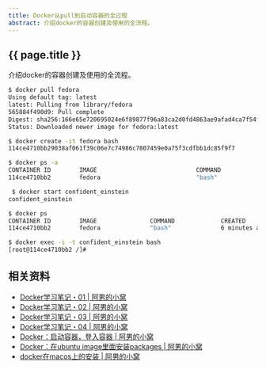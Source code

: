 ```yaml
---
title: Docker从pull到启动容器的全过程
abstract: 介绍docker的容器创建及使用的全流程。
---
```


## {{ page.title }}

介绍docker的容器创建及使用的全流程。

```bash
$ docker pull fedora
Using default tag: latest
latest: Pulling from library/fedora
565884f490d9: Pull complete
Digest: sha256:166e65e720695024e6f89877f96a83ca2d0fd4863ae9afad4ca7f54fc0c4aed3
Status: Downloaded newer image for fedora:latest
```

```bash
$ docker create -it fedora bash
114ce4710bb29038af061f39c06e7c74986c7807459e0a75f3cdfbb1dc85f9f7
```

```bash
$ docker ps -a
CONTAINER ID        IMAGE                            COMMAND                  CREATED             STATUS                      PORTS                                                                                                                                NAMES
114ce4710bb2        fedora                           "bash"                   4 seconds ago       Created                                                                                                                                                          confident_einstein
```

```bash
 $ docker start confident_einstein
confident_einstein
```

```bash
$ docker ps
CONTAINER ID        IMAGE               COMMAND             CREATED             STATUS              PORTS               NAMES
114ce4710bb2        fedora              "bash"              6 minutes ago       Up 5 minutes                            confident_einstein
```

```bash
$ docker exec -i -t confident_einstein bash
[root@114ce4710bb2 /]#
```

## 相关资料

- [Docker学习笔记・01 | 阿男的小窝](http://weinan.io/2018/01/03/docker.html)
- [Docker学习笔记・02 | 阿男的小窝](http://weinan.io/2018/01/04/docker.html)
- [Docker学习笔记・03 | 阿男的小窝](http://weinan.io/2018/01/06/docker.html)
- [Docker学习笔记・04 | 阿男的小窝](http://weinan.io/2018/01/12/docker.html)
- [Docker：启动容器，登入容器 | 阿男的小窝](http://weinan.io/2018/01/28/docker.html)
- [Docker：在ubuntu image里面安装packages | 阿男的小窝](http://weinan.io/2018/01/21/docker.html)
- [docker在macos上的安装 | 阿男的小窝](http://weinan.io/2018/01/18/docker.html)



